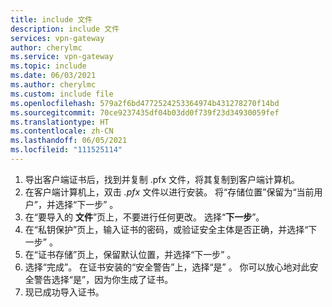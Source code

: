 ```yaml
---
title: include 文件
description: include 文件
services: vpn-gateway
author: cherylmc
ms.service: vpn-gateway
ms.topic: include
ms.date: 06/03/2021
ms.author: cherylmc
ms.custom: include file
ms.openlocfilehash: 579a2f6bd4772524253364974b431278270f14bd
ms.sourcegitcommit: 70ce9237435df04b03dd0f739f23d34930059fef
ms.translationtype: HT
ms.contentlocale: zh-CN
ms.lasthandoff: 06/05/2021
ms.locfileid: "111525114"
---
```

1. 导出客户端证书后，找到并复制 .pfx 文件，将其复制到客户端计算机。 
1. 在客户端计算机上，双击 *.pfx* 文件以进行安装。 将“存储位置”保留为“当前用户”，并选择“下一步”  。
1. 在“要导入的 **文件**”页上，不要进行任何更改。 选择“**下一步**”。
1. 在“私钥保护”页上，输入证书的密码，或验证安全主体是否正确，并选择“下一步” 。
1. 在“证书存储”页上，保留默认位置，并选择“下一步” 。
1. 选择“完成”。 在证书安装的“安全警告”上，选择“是” 。 你可以放心地对此安全警告选择“是”，因为你生成了证书。
1. 现已成功导入证书。
